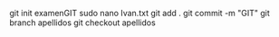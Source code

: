  git init examenGIT
sudo nano Ivan.txt
git add .
git commit -m "GIT"
git branch apellidos
git checkout apellidos

